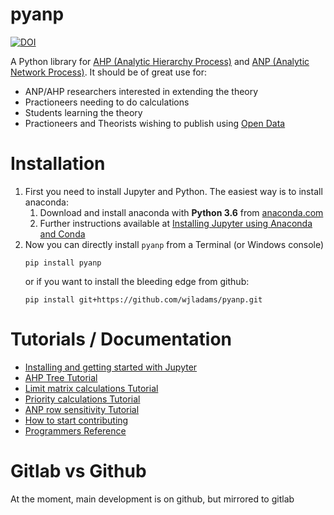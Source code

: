 # pyanp

[![DOI](https://zenodo.org/badge/112046087.svg)](https://zenodo.org/badge/latestdoi/112046087)

A Python library for [AHP (Analytic Hierarchy Process)](https://en.wikipedia.org/wiki/Analytic_hierarchy_process)
and [ANP (Analytic Network Process)](https://en.wikipedia.org/wiki/Analytic_network_process).  It should be of great use for:

* ANP/AHP researchers interested in extending the theory
* Practioneers needing to do calculations
* Students learning the theory
* Practioneers and Theorists wishing to publish using [Open Data](https://en.wikipedia.org/wiki/Open_data)

# Installation

1. First you need to install Jupyter and Python.  The easiest way is to install anaconda:
    1. Download and install anaconda with **Python 3.6** from [anaconda.com](https://www.anaconda.com/download)
    3. Further instructions available at [Installing Jupyter using Anaconda and Conda](http://jupyter.readthedocs.io/en/latest/install.html#id3)
2. Now you can directly install `pyanp` from a Terminal (or Windows console)
    ```
    pip install pyanp
    ```
    or if you want to install the bleeding edge from github:
    ```
    pip install git+https://github.com/wjladams/pyanp.git
    ```
 
# Tutorials / Documentation

* [Installing and getting started with Jupyter](tutorials/install.md)
* [AHP Tree Tutorial](tutorials/ahptree.md)
* [Limit matrix calculations Tutorial](tutorials/limitmatrix.md)
* [Priority calculations Tutorial](tutorials/priority.md)
* [ANP row sensitivity Tutorial](tutorials/rowsensitivity.md)
* [How to start contributing](tutorials/contrib.md)
* [Programmers Reference](https://pyanp.readthedocs.io/)

# Gitlab vs Github
At the moment, main development is on github, but mirrored to gitlab
